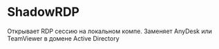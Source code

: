 # ShadowRDP
Открывает RDP сессию на локальном компе. Заменяет AnyDesk или TeamViewer в домене Active Directory
